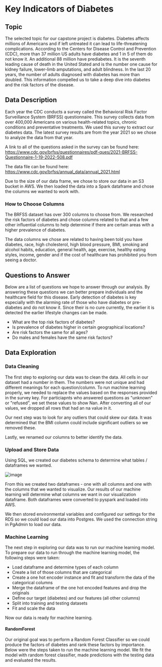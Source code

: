 # Key Indicators of Diabetes

## Topic 
The selected topic for our capstone project is diabetes. Diabetes affects millions of Americans and if left untreated it can lead to life-threatening complications. According to the Centers for Disease Control and Prevention (CDC), more than 37 million US adults have diabetes and 1 in 5 of them do not know it. An additional 88 million have prediabetes. It is the seventh leading cause of death in the United Stated and is the number one cause for kidney failure, lower-limb amputations, and adult blindness. In the last 20 years, the number of adults diagnosed with diabetes has more than doubled. This information compelled us to take a deep dive into diabetes and the risk factors of the disease. 

## Data Description 
Each year the CDC conducts a survey called the Behavioral Risk Factor Surveillance System (BRFSS) questionnaire. This survey collects data from over 400,000 Americans on various health-related topics, chronic conditions and preventative treatments. We used this survey to extract our diabetes data. The latest survey results are from the year 2021 so we chose to analyze the data from that year. 

A link to all of the questions asked in the survey can be found here: https://www.cdc.gov/brfss/questionnaires/pdf-ques/2021-BRFSS-Questionnaire-1-19-2022-508.pdf 

The data file can be found here: https://www.cdc.gov/brfss/annual_data/annual_2021.html

Due to the size of our data frame, we chose to store our data in an S3 bucket in AWS. We then loaded the data into a Spark dataframe and chose the columns we wanted to work with. 

### How to Choose Columns
The BRFSS dataset has over 300 columns to choose from. We researched the risk factors of diabetes and chose columns related to that and a few other influential columns to help determine if there are certain areas with a higher prevalence of diabetes. 

The data columns we chose are related to having been told you have diabetes, race, high cholesterol, high blood pressure, BMI, smoking and alcohol habits, education, general health, age, exercise, healthy eating styles, income, gender and if the cost of healthcare has prohibited you from seeing a doctor. 

## Questions to Answer 
Below are a list of questions we hope to answer through our analysis. By answering these questions we can better prepare individuals and the healthcare field for this disease. Early detection of diabetes is key especially with the alarming rate of those who have diabetes or pre-diabetes and do not know it. Since their is no cure currently, the earlier it is detected the earlier lifestyle changes can be made. 

- What are the top risk factors of diabetes? 
- Is prevalence of diabetes higher in certain geographical locations? 
- Are risk factors the same for all ages?
- Do males and females have the same risk factors? 

## Data Exploration 

### Data Cleaning
The first step to exploring our data was to clean the data. All cells in our dataset had a number in them. The numbers were not unique and had different meanings for each question/column. To run machine learning properly, we needed to replace the values based on the responses provided in the survey key. For particiapnts who answered questions as "unknown" or "refused", we set these values to show Nan. After converting all of our values, we dropped all rows that had an na value in it. 

Our next step was to look for any outliers that could skew our data. It was determined that the BMI column could include significant outliers so we removed these. 

Lastly, we renamed our columns to better identify the data. 

### Upload and Store Data 
Using SQL, we created our diabetes schema to determine what tables / dataframes we wanted. 

![image](https://user-images.githubusercontent.com/117782103/233792933-f24e51d0-3e0a-4037-8671-ff0d98343c4f.png)

From this we created two dataframes - one with all columns and one with the columns that we wanted to visualize. Our results of our machine learning will determine what columns we want in our visualization dataframe. Both dataframes were converted to pyspark and loaded into AWS. 

We then stored environmental variables and configured our settings for the RDS so we could load our data into Postgres. We used the connection string in PgAdmin to load our data.

### Machine Learning 
The next step in exploring our data was to run our machine learning model. To prepare our data to run through the machine learning model, the following steps were taken: 
- Load dataframe and determine types of each column 
- Create a list of those columns that are categorical 
- Create a one hot encoder instance and fit and transform the data of the categorical columns
- Merge the dataframe of the one hot encoded features and drop the originals 
- Define our target (diabetes) and our features (all other columns)
- Split into training and testing datasets 
- Fit and scale the data 

Now our data is ready for machine learning. 

#### RandomForest 
Our original goal was to perform a Random Forest Classifier so we could produce the factors of diabetes and rank these factors by importance. Below were the steps taken to run the machine learning model. We fit the model with random forest classifier, made predictions with the testing data and evaluated the results. 



